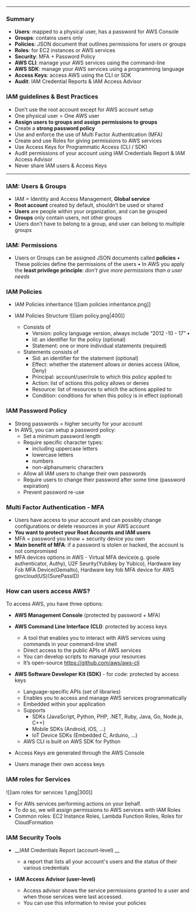 ________________________________________
### Summary
- __Users__: mapped to a physical user, has a password for AWS Console 
- __Groups__: contains users only 
- __Policies__: JSON document that outlines permissions for users or groups 
- __Roles__: for EC2 instances or AWS services 
- __Security__: MFA + Password Policy 
- __AWS CLI__: manage your AWS services using the command-line 
- __AWS SDK__: manage your AWS services using a programming language 
- __Access Keys__: access AWS using the CLI or SDK 
- __Audit__: IAM Credential Reports & IAM Access Advisor
### IAM guidelines & Best Practices
- Don’t use the root account except for AWS account setup 
- One physical user = One AWS user 
- __Assign users to groups and assign permissions to groups__ 
- Create a __strong password policy__
- Use and enforce the use of Multi Factor Authentication (MFA) 
- Create and use Roles for giving permissions to AWS services 
- Use Access Keys for Programmatic Access (CLI / SDK) 
- Audit permissions of your account using IAM Credentials Report & IAM Access Advisor 
- Never share IAM users & Access Keys

__________________________________________
### IAM: Users & Groups
- IAM = Identity and Access Management, __Global service__
- __Root account__ created by default, shouldn’t be used or shared 
- __Users__ are people within your organization, and can be grouped 
- __Groups__ only contain users, not other groups 
- Users don’t have to belong to a group, and user can belong to multiple groups

### IAM: Permissions
- Users or Groups can be assigned JSON documents called __policies__ 
• These policies define the permissions of the users 
• In AWS you apply the __least privilege principle__: _don’t give more permissions than a user needs_

### IAM Policies
- IAM Policies inheritance
	![[iam policies inheritance.png]]
	
- IAM Policies Structure
	![[iam policy.png|400]]
	- Consists of 
		- Version: policy language version, always include “2012 -10 - 17” •
		- Id: an identifier for the policy (optional) 
		- Statement: one or more individual statements (required) 
	- Statements consists of 
	  -  Sid: an identifier for the statement (optional)
	  - Effect: whether the statement allows or denies access (Allow, Deny) 
	  - Principal: account/user/role to which this policy applied to 
	  - Action: list of actions this policy allows or denies 
	  -  Resource: list of resources to which the actions applied to 
	  -  Condition: conditions for when this policy is in effect (optional)

### IAM Password Policy
- Strong passwords = higher security for your account 
- In AWS, you can setup a password policy: 
	- Set a minimum password length 
	- Require specific character types: 
		- including uppercase letters 
		- lowercase letters 
		- numbers 
		- non-alphanumeric characters 
	- Allow all IAM users to change their own passwords 
	- Require users to change their password after some time (password expiration) 
	- Prevent password re-use

### Multi Factor Authentication - MFA

 - Users have access to your account and can possibly change configurations or delete resources in your AWS account 
 - __You want to protect your Root Accounts and IAM users__ 
 - MFA = password you know + security device you own 
 - __Main benefit of MFA__: if a password is stolen or hacked, the account is not compromised
- MFA devices options in AWS - Virtual MFA device(e.g. goole authenticator, Authy), U2F Seurity(Yubikey by Yubico),  Hardware key Fob MFA Device(Gemalto), Hardware key fob MFA device for AWS govcloud(US)(SurePassID)

### How can users access AWS?

To access AWS, you have three options: 
- __AWS Management Console__ (protected by password + MFA) 
- __AWS Command Line Interface (CLI)__: protected by access keys 
	- A tool that enables you to interact with AWS services using commands in your command-line shell 
	- Direct access to the public APIs of AWS services 
	- You can develop scripts to manage your resources 
	- It’s open-source https://github.com/aws/aws-cli
- __AWS Software Developer Kit (SDK)__ - for code: protected by access keys
	- Language-specific APIs (set of libraries) 
	-  Enables you to access and manage AWS services programmatically 
	-  Embedded within your application 
	-  Supports 
		- SDKs (JavaScript, Python, PHP, .NET, Ruby, Java, Go, Node.js, C++) 
		-  Mobile SDKs (Android, iOS, …) 
		- IoT Device SDKs (Embedded C, Arduino, …)
	- AWS CLI is built on AWS SDK for Python

- Access Keys are generated through the AWS Console 
- Users manage their own access keys

### IAM roles for Services
![[iam roles for services 1.png|300]]
- For AWs services performing actions on your behalf.
- To do so, we will assign permissions to AWS services with IAM Roles 
- Common roles: EC2 Instance Roles, Lambda Function Roles, Roles for CloudFormation

### IAM Security Tools
- __IAM Credentials Report (account-level) __
	- a report that lists all your account's users and the status of their various credentials 

- __IAM Access Advisor (user-level)__ 
	- Access advisor shows the service permissions granted to a user and when those services were last accessed. 
	- You can use this information to revise your policies



	

